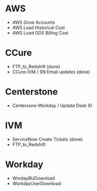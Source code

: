 # AWS

 * AWS Grow Accounts
 * AWS Load Historical Cost
 * AWS Load ODS Billing Cost

# CCure
 
 * FTP_to_Redshift (done)
 * CCure-IVM / SN Email updates (done)

# Centerstone
 
 * Centersone-Workday / Update Desk ID

# IVM
 
 * ServiceNow Create Tickets (done)
 * FTP_to_Redshift

# Workday

 * WordayBUDownload
 * WorkdayUserDownload
